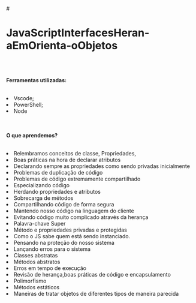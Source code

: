 #<h1> JavaScriptInterfacesHeran-aEmOrienta-oObjetos</h1><br><br>


<p><b>Ferramentas utilizadas:</b></p><br>
<li>Vscode;</li>
<li>PowerShell;</li>
<li>Node</li>
<br><br>
<p><b>O que aprendemos?</b></p><br>

<li>Relembramos conceitos de classe, Propriedades,</li>

<li>Boas práticas na hora de declarar atributos</li>

<li>Declarando sempre as propriedades como sendo privadas inicialmente</li>

<li>Problemas de duplicação de código</li>

<li>Problemas de código extremamente compartilhado</li>

<li>Especializando código</li>

<li>Herdando propriedades e atributos</li>

<li>Sobrecarga de métodos</li>

<li>Compartilhando código de forma segura</li>

<li>Mantendo nosso código na linguagem do cliente</li>

<li>Evitando código muito complicado através da herança</li>

<li>Palavra-chave Super</li>

<li>Método e propriedades privadas e protegidas</li>
  
<li>Como o JS sabe quem está sendo instanciado.</li>

<li>Pensando na proteção do nosso sistema</li>

<li>Lançando erros para o sistema</li>

<li>Classes abstratas</li>

<li>Métodos abstratos</li>

<li>Erros em tempo de execução</li>
  
<li>Revisão de herança,boas práticas de código e encapsulamento</li>

<li>Polimorfismo</li>

<li>Métodos estáticos</li>

<li>Maneiras de tratar objetos de diferentes tipos de maneira parecida</li>

